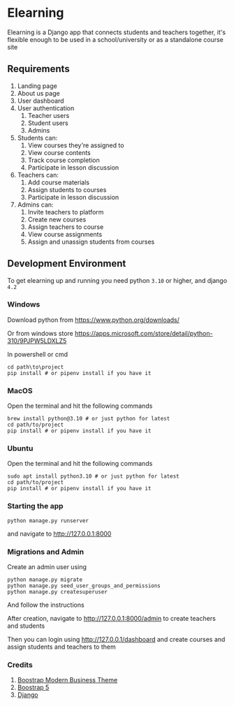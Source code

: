 # Elearning
Elearning is a Django app that connects students and teachers together, it's flexible enough to be used in a school/university or as a standalone course site

## Requirements
1. Landing page
2. About us page
3. User dashboard
4. User authentication
    1. Teacher users
    2. Student users
    3. Admins
5. Students can:
    1. View courses they're assigned to
    2. View course contents
    3. Track course completion
    4. Participate in lesson discussion
6. Teachers can:
    1. Add course materials
    2. Assign students to courses
    3. Participate in lesson discussion
7. Admins can:
    1. Invite teachers to platform
    2. Create new courses
    3. Assign teachers to course
    4. View course assignments
    5. Assign and unassign students from courses

## Development Environment
To get elearning up and running you need python `3.10` or higher, and django `4.2`

### Windows
Download python from https://www.python.org/downloads/

Or from windows store https://apps.microsoft.com/store/detail/python-310/9PJPW5LDXLZ5

In powershell or cmd 
```shell
cd path\to\project
pip install # or pipenv install if you have it
```

### MacOS
Open the terminal and hit the following commands
```shell
brew install python@3.10 # or just python for latest
cd path/to/project
pip install # or pipenv install if you have it
```

### Ubuntu
Open the terminal and hit the following commands
```shell
sudo apt install python3.10 # or just python for latest
cd path/to/project
pip install # or pipenv install if you have it
```

### Starting the app
```shell
python manage.py runserver
```

and navigate to http://127.0.0.1:8000

### Migrations and Admin
Create an admin user using
```shell
python manage.py migrate
python manage.py seed_user_groups_and_permissions
python manage.py createsuperuser
```

And follow the instructions

After creation, navigate to http://127.0.0.1:8000/admin to create teachers and students

Then you can login using http://127.0.0.1/dashboard and create courses and assign students and teachers to them

### Credits
1. [Boostrap Modern Business Theme](https://github.com/StartBootstrap/startbootstrap-modern-business/tree/master)
2. [Boostrap 5](https://getbootstrap.com/)
3. [Django](https://www.djangoproject.com/)
